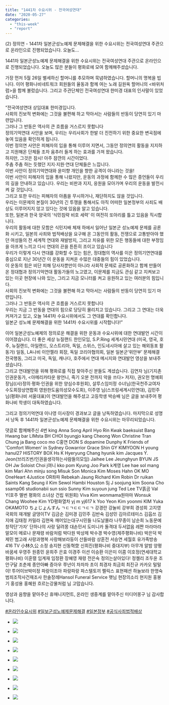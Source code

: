 ```yaml
---
title: "1441차 수요시위 - 전국여성연대"
date: "2020-05-27"
categories: 
  - "this-week"
  - "report"
---
```


(2) 정의연 - 1441차 일본군성노예제 문제해결을 위한 수요시위는 전국여성연대 주관으로 온라인으로 진행되었습니다. 오늘도...

1441차 일본군성노예제 문제해결을 위한 수요시위는 전국여성연대 주관으로 온라인으로 진행되었습니다. 오늘도 많은 분들이 평화로에 모여 함께해주셨습니다.

가장 먼저 5월 26일 별세하신 할머니를 추모하며 묵념하였습니다. 할머니의 명복을 빕니다. 이어 평화나비네트워크 회원들의 율동과 함께 여는 노래 길원옥 할머니의 <바위처럼>을 함께 불렀습니다. 그리고 주관단체인 전국여성연대 한미경 대표의 인사말이 있었습니다.

“전국여성연대 상임대표 한미경입니다.  
사회의 진보적 변화에는 그것을 불편해 하고 막아서는 사람들의 반동이 당연히 있기 마련입니다.  
그러나 그 반동은 역사의 큰 흐름을 거스르지 못합니다  
정의기억연대 사안을 보며, 우리는 우리사회가 한발 더 진전하기 위한 중요한 변곡점에 놓여 있음을 확인하게 됩니다.  
이번 정의연 사안은 피해자의 입을 통해 이루어 지면서, 그동안 정의연의 활동을 지지하고 지원해온 단체들 조차 움추러 들게 하는 효과를 가져 왔습니다.  
하지만, 그것은 잠시! 아주 잠깐의 시간이었다.  
주춤 주춤 하는 듯했던 지지·지원·연대 단체들은 느낍니다.  
이번 사안이 정의기억연대와 윤미향 개인을 향한 공격이 아니라는 것을!  
이번 사안이 피해자의 입을 통해 나왔지만, 운동의 과정에 함께한 수 많은 증언들이 우리의 길을 안내하고 있습니다. 우리는 비판과 지지, 응원을 모아가며 우리의 운동을 발전시켜 갈 것입니다.  
그리고 또한 우리는 피해자의 아픔을 무시하거나, 재단하지도 않을 것입니다.  
우리는 이문제의 본질이 30년의 긴 투쟁을 통해서도 아직 어떠한 일본정부의 사죄도 배상도 이루어지지 않고 있다는 것에 있음을 알고 있습니다.  
또한, 일본과 한국 양국의 ‘식민침략 비호 세력’ 이 여전히 또아리를 틀고 있음을 직시합니다.  
우리의 활동에 대한 모함은 식민지배 체재 하에서 일어난 일본군 성노예제 문제를 공론화 시키고, 일본의 사죄와 법적배상을 요구해 온 그동안의 활동, 전쟁으로 고통받아야 했던 여성들의 전 세계적 연대와 재발방지, 그리고 치유를 위한 모든 행동들에 대한 부정임을 아프게 느끼고 다시 연대의 끈을 튼튼히 조이고 있습니다  
우리가 이렇게 다시 연대를 강화할 수 있는 힘은, 정대협의 역사를 이은 정의기연연대를 중심으로 지난 30년간 이 운동을 지켜온 수많은 대중들의 힘이 있었습니다.  
이 운동의 힘은 비단 피해 당사자뿐만이 아니라 사회적 문제로 공론화하고 함께 만들어온 정대협과 정의기억연대 활동가들의 노고였고, 이문제를 지금도 관심 같고 지켜보고 있는 이곳 현장에 나와 있는, 그리고 지금 모니터를 켜고 응원하고 있는 여러분의 힘입니다.  
사회의 진보적 변화에는 그것을 불편해 하고 막아서는 사람들의 반동이 당연히 있기 마련입니다.  
그러나 그 반동은 역사의 큰 흐름을 거스르지 못합니다  
우리는 지금 그 반동을 연대의 힘으로 당당히 물리치고 있습니다. 그리고 그 연대는 더욱 커져가고 있고, 오늘 1441차 수요시위에서도 그 연대를 확인합니다.  
일본군 성노예 문제해결을 위한 1441차 수요시위를 시작합니다!”

이어 일본군성노예제의 정의로운 해결을 위한 운동과 수요시위에 대한 연대발언 시간이 이어졌습니다. 더 좋은 세상 뉴질랜드 한인모임, S.P.Ring 세계시민연대 (미국, 영국, 호주, 뉴질랜드, 아일랜드, 오스트리아, 독일, 스위스, 인도네시아에 살고 있는 해외동포 활동가) 일동, LA나비 이안젤라 회장, 독일 코리아협의회, 일본 일본군‘위안부’ 문제해결 전국행동, 그리고 미국, 독일, 캐나다, 호주에서 연대 메시지와 연대발언 영상을 보내주셨습니다.  
그리고 연대발언을 위해 평화로를 직접 찾아주신 분들도 계셨습니다. 김연자 님(기지촌인권운동가, <아메리카타운 왕언니, 죽기 오분 전까지 악을 쓰다> 저자), 권오헌 명예회장님((사)정의·평화·인권을 위한 양심수후원회), 살루스임미정 수녀님(한국천주교여자수도회장상연합회 영원한도움의성모수도회), 이주영 님(스프링세계시민연대), 김민주 님(평화나비 서울대표)이 연대발언을 해주셨고 고등학생 박승배 님은 글을 보내주어 평화나비 학생이 대독하였습니다.

그리고 정의기억연대 이나영 이사장이 경과보고 글을 낭독하였습니다. 마지막으로 성명서 낭독 후 1441차 일본군성노예제 문제해결을 위한 수요시위는 마무리되었습니다.

댓글로 함께해주신 4번 king Anna Song April Hyo Rin Kwak baeksuist Bang Hwang bar LIMsta BH CHOI byungjo kang Cheong Won Christine Tran Chung ja Bang coco mo C홍연 DON S dopamine Dunphy K Friends of 'Comfort Women' in Sydney Gowarrior Grace Shin GY KIMYOON H young hanul27 HISTORY BOX Hs K Hyeryung Chang hyunik kim Jacques Y. Jeon(브리즈번/인권을생각하는사람들의모임) Jaihee Lee Jeunghyun BYUN JS OH Jw Soloist Choi j여니 kko pom Kyung Joo Park k계영 Lee hae sol mang kim Mari Ahn minju song Misuk Son Monica Kim Moses Hahn OK MO OneHeart 4Justice OR좌파 Rebekah Jaung Richard Kim Robin Dr ruikan Saints Kang Seung il Kim Sewol Hambi Houston Sj J soojung kim Soona Cho ssamp06 studionabii sun ssio Sunny Kim suyoun jung Ted Lee TV흙곰 Val Y(호주 멜번 평화의 소녀상 건립 위원회) Viva Kim wonmama원마마 Wonsuk Chang Woohee Kim YD평화열차 yj m yj617 k Yoo Yeon Kim yoonmi KIM Yuka OKAMOTO ちょじょんすん ㄱㄷㄱㄷㄷㄱㄷㄱ 강경란 강눌비 강부희 경성희 고지영 국회의 재개발 글댕이TV 김금순 김미경 김민주 김반숙 김성민 김아르테미스 김웁쓰 김지애 김태정 카밀라 김현옥 깨어있는대구시민들 나도날몰라 나무종이 남순희 노동문예창작단'가자' 단하나의 사랑 달려몽 대손민서 도미니카 돌격대 두서없음 레짠 마라마라 말모이 메로나 문재령 바람처럼 박다원 박상제 박수경 박수영(제주평화나비) 박은덕 박제민 범고래 사랑과행복 사랑해보라둥이 산들바람 상훈전 서승연 세월호 유가족방송 416 TV 小林久公 소정 송지현 신동혁空 신희진(평화나비 중대지부) 아무개 알밤 양평바꿈세 우영주 원종민 윤희주 은효 이경주 이션 이승환 이은미 이콤 이호정(연세대학교 평화나비) 이훈렬 임계재 임정환 장혜영 재령 전은숙 정의는살아있다! 정켈리 조두윤 조안구달 조춘제 종안아빠 증아우 쭈년이 차차차 초이 최경자 최금희 최진규 카카오 털털이! 투어이브박미정 파랑이조아 파랑파랑 파스텔토끼 펠릭스 표현패션 하늘보라 한명숙범죄조작사건재조사 한솔장례Hansol Funeral Service 햇님 현장의소리 현지원 홍봉기 홍성용 홍혜원 흐르는강물처럼 님 고맙습니다.

영상과 음향을 맡아주신 휴매니지먼트, 온라인 생중계를 맡아주신 미디어몽구 님 감사합니다.

[#온라인수요시위](https://www.facebook.com/hashtag/온라인수요시위?source=feed_text&epa=HASHTAG) [#일보군성노예제문제해결](https://www.facebook.com/hashtag/일보군성노예제문제해결?source=feed_text&epa=HASHTAG) [#일본정부](https://www.facebook.com/hashtag/일본정부?source=feed_text&epa=HASHTAG) [#공식사죄법적배상](https://www.facebook.com/hashtag/공식사죄법적배상?source=feed_text&epa=HASHTAG)

- ![](https://womenandwar.net/kr/wp-content/uploads/2020/05/크기변환IMGP7110.jpg)
    
- ![](https://womenandwar.net/kr/wp-content/uploads/2020/05/크기변환IMGP7134.jpg)
    
- ![](https://womenandwar.net/kr/wp-content/uploads/2020/05/크기변환IMGP7142.jpg)
    
- ![](https://womenandwar.net/kr/wp-content/uploads/2020/05/크기변환IMGP7152.jpg)
    
- ![](https://womenandwar.net/kr/wp-content/uploads/2020/05/크기변환IMGP7159.jpg)
    
- ![](https://womenandwar.net/kr/wp-content/uploads/2020/05/크기변환IMGP7165.jpg)
    
- ![](https://womenandwar.net/kr/wp-content/uploads/2020/05/크기변환IMGP7175.jpg)
    
- ![](https://womenandwar.net/kr/wp-content/uploads/2020/05/크기변환IMGP7177.jpg)
    
- ![](https://womenandwar.net/kr/wp-content/uploads/2020/05/크기변환IMGP7207.jpg)
